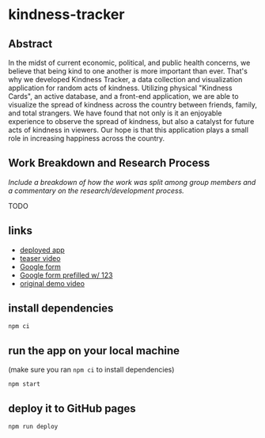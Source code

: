 # kindness-tracker

## Abstract

In the midst of current economic, political, and public health concerns, we believe that being kind to one another is more important than ever. That's why we developed Kindness Tracker, a data collection and visualization application for random acts of kindness. Utilizing physical "Kindness Cards", an active database, and a front-end application, we are able to visualize the spread of kindness across the country between friends, family, and total strangers. We have found that not only is it an enjoyable experience to observe the spread of kindness, but also a catalyst for future acts of kindness in viewers. Our hope is that this application plays a small role in increasing happiness across the country.

## Work Breakdown and Research Process

*Include a breakdown of how the work was split among group members and a commentary on the research/development process.*

TODO

## links

- [deployed app](http://bit.ly/kindness-tracker-app)
- [teaser video](https://youtu.be/oispwOZaiFU)
- [Google form](http://bit.ly/kindness-form)
- [Google form prefilled w/ 123](http://bit.ly/your-kindness)
- [original demo video](https://www.dropbox.com/s/5whse10x4ziqafc/6859%20-%20Kindness%20Tracker.mp4?dl=0)

## install dependencies

```
npm ci
```

## run the app on your local machine

(make sure you ran `npm ci` to install dependencies)

```
npm start
```

## deploy it to GitHub pages

```
npm run deploy
```
